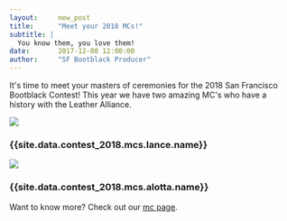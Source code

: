 ```yaml
---
layout:     new_post
title:      "Meet your 2018 MCs!"
subtitle: |
  You know them, you love them!
date:       2017-12-08 12:00:00
author:     "SF Bootblack Producer"
---
```


It's time to meet your masters of ceremonies for the 2018 San Francisco Bootblack Contest!
This year we have two amazing MC's who have a history with the Leather Alliance.


<div class="row">
  <div class="col-6 text-center">
    <img class="img-fluid" src="{{site.data.contest_2018.mcs.lance.photo}}"/>
    <h3> {{site.data.contest_2018.mcs.lance.name}} </h3>
  </div>
  <div class="col-6 text-center">
    <img class="img-fluid" src="{{site.data.contest_2018.mcs.alotta.photo}}"/>
    <h3> {{site.data.contest_2018.mcs.alotta.name}}  </h3>
  </div>
</div>

<p class="vspace2">
  Want to know more? Check out our <a href="/2018/mcs"> mc page</a>.
</p>
